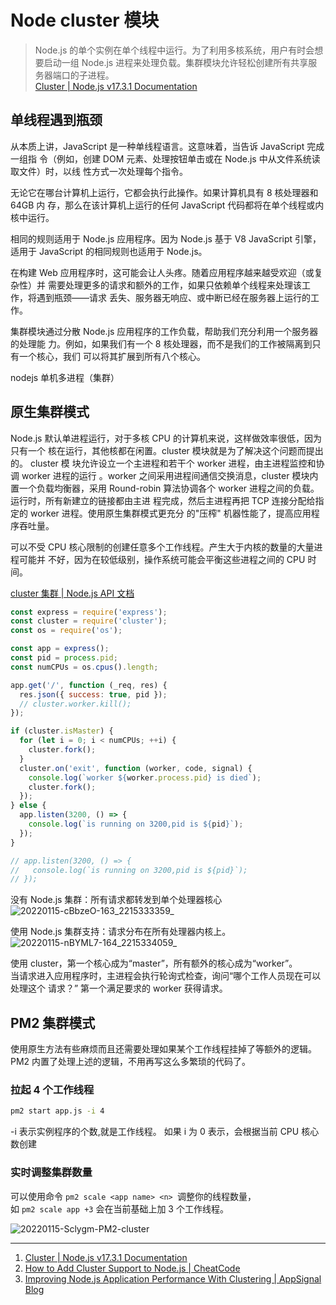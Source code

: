 # Node cluster 模块

> Node.js 的单个实例在单个线程中运行。为了利用多核系统，用户有时会想要启动一组
> Node.js 进程来处理负载。集群模块允许轻松创建所有共享服务器端口的子进程。  
> [Cluster | Node.js v17.3.1 Documentation](https://nodejs.org/api/cluster.html)

## 单线程遇到瓶颈

<!-- How to use the Node.js cluster module to take advantage of a multi-core processor in your production environment. -->

从本质上讲，JavaScript 是一种单线程语言。这意味着，当告诉 JavaScript 完成一组指
令（例如，创建 DOM 元素、处理按钮单击或在 Node.js 中从文件系统读取文件）时，以线
性方式一次处理每个指令。

无论它在哪台计算机上运行，它都会执行此操作。如果计算机具有 8 核处理器和 64GB 内
存，那么在该计算机上运行的任何 JavaScript 代码都将在单个线程或内核中运行。

相同的规则适用于 Node.js 应用程序。因为 Node.js 基于 V8 JavaScript 引擎，适用于
JavaScript 的相同规则也适用于 Node.js。

在构建 Web 应用程序时，这可能会让人头疼。随着应用程序越来越受欢迎（或复杂性）并
需要处理更多的请求和额外的工作，如果只依赖单个线程来处理该工作，将遇到瓶颈——请求
丢失、服务器无响应、或中断已经在服务器上运行的工作。

集群模块通过分散 Node.js 应用程序的工作负载，帮助我们充分利用一个服务器的处理能
力。例如，如果我们有一个 8 核处理器，而不是我们的工作被隔离到只有一个核心，我们
可以将其扩展到所有八个核心。

nodejs 单机多进程（集群）

## 原生集群模式

Node.js 默认单进程运行，对于多核 CPU 的计算机来说，这样做效率很低，因为只有一个
核在运行，其他核都在闲置。cluster 模块就是为了解决这个问题而提出的。 cluster 模
块允许设立一个主进程和若干个 worker 进程，由主进程监控和协调 worker 进程的运行
。worker 之间采用进程间通信交换消息，cluster 模块内置一个负载均衡器，采用
Round-robin 算法协调各个 worker 进程之间的负载。运行时，所有新建立的链接都由主进
程完成，然后主进程再把 TCP 连接分配给指定的 worker 进程。使用原生集群模式更充分
的"压榨" 机器性能了，提高应用程序吞吐量。

可以不受 CPU 核心限制的创建任意多个工作线程。产生大于内核的数量的大量进程可能并
不好，因为在较低级别，操作系统可能会平衡这些进程之间的 CPU 时间。

[cluster 集群 | Node.js API 文档](http://nodejs.cn/api/cluster.html)

```javascript
const express = require('express');
const cluster = require('cluster');
const os = require('os');

const app = express();
const pid = process.pid;
const numCPUs = os.cpus().length;

app.get('/', function (_req, res) {
  res.json({ success: true, pid });
  // cluster.worker.kill();
});

if (cluster.isMaster) {
  for (let i = 0; i < numCPUs; ++i) {
    cluster.fork();
  }
  cluster.on('exit', function (worker, code, signal) {
    console.log(`worker ${worker.process.pid} is died`);
    cluster.fork();
  });
} else {
  app.listen(3200, () => {
    console.log(`is running on 3200,pid is ${pid}`);
  });
}

// app.listen(3200, () => {
//   console.log(`is running on 3200,pid is ${pid}`);
// });
```

没有 Node.js 集群：所有请求都转发到单个处理器核心
![20220115-cBbzeO-163_2215333359_](https://loremxuetengfei.oss-cn-beijing.aliyuncs.com/20220115-cBbzeO-163_2215333359_.jpg)

使用 Node.js 集群支持：请求分布在所有处理器内核上。
![20220115-nBYML7-164_2215334059_](https://loremxuetengfei.oss-cn-beijing.aliyuncs.com/20220115-nBYML7-164_2215334059_.jpg)

使用 cluster，第一个核心成为“master”，所有额外的核心成为“worker”。  
当请求进入应用程序时，主进程会执行轮询式检查，询问“哪个工作人员现在可以处理这个
请求？” 第一个满足要求的 worker 获得请求。

## PM2 集群模式

使用原生方法有些麻烦而且还需要处理如果某个工作线程挂掉了等额外的逻辑。  
PM2 内置了处理上述的逻辑，不用再写这么多繁琐的代码了。

### 拉起 4 个工作线程

```sh
pm2 start app.js -i 4
```

-i 表示实例程序的个数,就是工作线程。 如果 i 为 0 表示，会根据当前 CPU 核心数创建

### 实时调整集群数量

可以使用命令 `pm2 scale <app name> <n> `调整你的线程数量，  
如 `pm2 scale app +3` 会在当前基础上加 3 个工作线程。

![20220115-Sclygm-PM2-cluster](https://loremxuetengfei.oss-cn-beijing.aliyuncs.com/20220115-Sclygm-PM2-cluster.png)

---

1. [Cluster | Node.js v17.3.1 Documentation](https://nodejs.org/api/cluster.html)
2. [How to Add Cluster Support to Node.js | CheatCode](https://cheatcode.co/tutorials/how-to-add-cluster-support-to-node-js)
3. [Improving Node.js Application Performance With Clustering | AppSignal Blog](https://blog.appsignal.com/2021/02/03/improving-node-application-performance-with-clustering.html)
